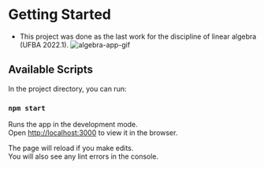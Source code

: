 # Getting Started

- This project was done as the last work for the discipline of linear algebra (UFBA 2022.1).
![algebra-app-gif](https://user-images.githubusercontent.com/62779767/208895338-9141f8f2-4545-4ba2-916f-60295e5ea9c8.gif)

## Available Scripts

In the project directory, you can run:

### `npm start`

Runs the app in the development mode.\
Open [http://localhost:3000](http://localhost:3000) to view it in the browser.

The page will reload if you make edits.\
You will also see any lint errors in the console.
